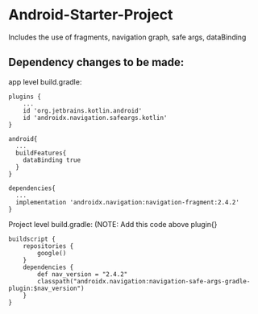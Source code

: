 # Android-Starter-Project
Includes the use of fragments, navigation graph, safe args, dataBinding

## Dependency changes to be made:  

app level build.gradle:  
```
plugins {
    ...
    id 'org.jetbrains.kotlin.android'
    id 'androidx.navigation.safeargs.kotlin'
}

android{
  ...
  buildFeatures{
    dataBinding true
  }
}

dependencies{
  ...
  implementation 'androidx.navigation:navigation-fragment:2.4.2'
}
```

Project level build.gradle: (NOTE: Add this code above plugin{}  
```
buildscript {
    repositories {
        google()
    }
    dependencies {
        def nav_version = "2.4.2"
        classpath("androidx.navigation:navigation-safe-args-gradle-plugin:$nav_version")
    }
}
```
